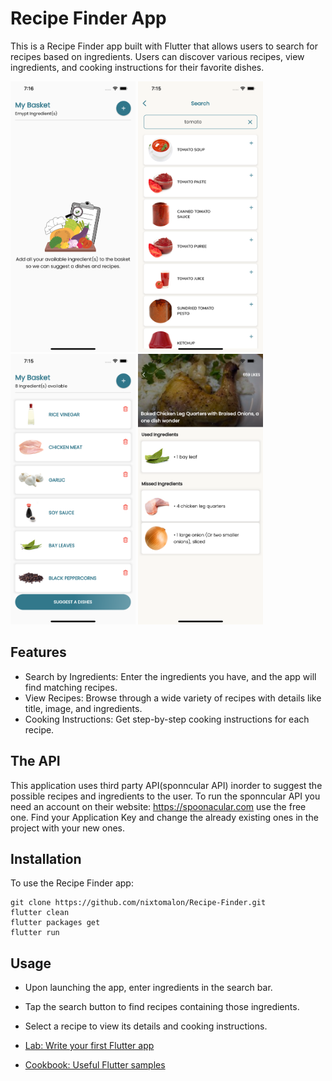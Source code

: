 # Recipe Finder App
This is a Recipe Finder app built with Flutter that allows users to search for recipes based on ingredients. Users can discover various recipes, view ingredients, and cooking instructions for their favorite dishes.
<p float="left">
  <img src="https://github.com/nixtomalon/Recipe-Finder/blob/master/assets/screenshots/Simulator%20Screen%20Shot%20-%20iPhone%2013%20Pro%20Max%20-%202023-01-22%20at%2019.16.25.png" width="200" />
  <img src="https://github.com/nixtomalon/Recipe-Finder/blob/master/assets/screenshots/Simulator%20Screen%20Shot%20-%20iPhone%2013%20Pro%20Max%20-%202023-01-22%20at%2019.15.48.png" width="200" />
  <img src="https://github.com/nixtomalon/Recipe-Finder/blob/master/assets/screenshots/Simulator%20Screen%20Shot%20-%20iPhone%2013%20Pro%20Max%20-%202023-01-22%20at%2019.15.15.png" width="200" />
  <img src="https://github.com/nixtomalon/Recipe-Finder/blob/master/assets/screenshots/Simulator%20Screen%20Shot%20-%20iPhone%2013%20Pro%20Max%20-%202023-01-22%20at%2019.19.33.png" width="200" />
</p>

## Features
- Search by Ingredients: Enter the ingredients you have, and the app will find matching recipes.
- View Recipes: Browse through a wide variety of recipes with details like title, image, and ingredients.
- Cooking Instructions: Get step-by-step cooking instructions for each recipe.

## The API

This application uses third party API(sponncular API) inorder to suggest the possible recipes and ingredients to the user. To run the sponncular API you need an account on their website: https://spoonacular.com use the free one. Find your Application Key and change the already existing ones in the project with your new ones.

## Installation
To use the Recipe Finder app:
```shell
git clone https://github.com/nixtomalon/Recipe-Finder.git
flutter clean
flutter packages get
flutter run
```

## Usage
- Upon launching the app, enter ingredients in the search bar.<br>
- Tap the search button to find recipes containing those ingredients.
- Select a recipe to view its details and cooking instructions.


- [Lab: Write your first Flutter app](https://flutter.dev/docs/get-started/codelab)
- [Cookbook: Useful Flutter samples](https://flutter.dev/docs/cookbook)
